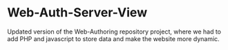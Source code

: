 # Web-Auth-Server-View

Updated version of the Web-Authoring repository project, where we had to add PHP and javascript to store data and make the website more dynamic.
